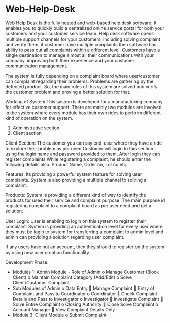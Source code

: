 # Web-Help-Desk
 Web Help Desk is the fully hosted and web-based help desk software. It enables you to quickly build a centralized online service portal for both your customers and your customer service team.
Help desk software opens multiple support channels for your customers, including solving complaint and verify them, if customer have multiple complaints then software has ability to pass out all complaints within a different level.
Customers have a single destination to manage almost all their communications with your company, improving both their experience and your customer communication management.

The system is fully depending on a complaint board where user/customer can complaint regarding their problems. 
Problems are gathering by the defected product.
So, the main roles of this system are solved and verify the customer problem and proving a better solution for that.


Working of System
This system is developed for a manufacturing company for effective customer support.
There are mainly two modules are involved in the system where every module has their own rides to perform different kind of operation on the system.
1.	Administrative section
2.	Client section

Client Section: 
The customer you can say end-user where they have a ride to explore their problem as per need
Customer will login to this section using the login name and password provided to them.
After login they can register complaints
While registering a complaint, he should enter the following details also.
Product Name, Order no, Lot no etc.



Features:
Its providing a powerful system feature for solving user complaints.
System is also providing a multiple channel to solving a complaint.



Products:
System is providing a different kind of way to identify the products for used their service and complaint purpose.
The main purpose id registering complaint to a complaint board as per user need and get a solution.


User Login:
User is enabling to login on this system to register their complaint.
System is providing an authentication level for every user where they must be login to system for transferring a complaint to admin level and admin can providing a solution regarding user complaint.

If any users have not an account, then they should to register on the system by using new user creation functionality.


Development Phase:
-	Modules 1: Admin Module - Role of Admin
o	Manage Customer (Block Client)
o	Maintain Complaint Category (Add/Edit)
o	Solve Client/Customer Complaint
-	Sub Modules of Admin
o	Data Entry
	Manage Complaint
	Entry of Complaint and Pass to Coordinator
o	Coordinator
	Check Complaint Details and Pass to Investigator
o	Investigator
	Investigate Complaint
	Solve Entire Complaint
o	Closing Authority
	Close Solve Complaint
o	Account Manager
	View Complaint Details Only
-	Module 3: Client Module
o	Submit Complaint
